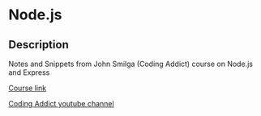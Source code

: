 # Node.js

## Description

Notes and Snippets from John Smilga (Coding Addict) course on Node.js and Express

[Course link](https://www.youtube.com/watch?v=Oe421EPjeBE&ab_channel=freeCodeCamp.org)

[Coding Addict youtube channel](https://www.youtube.com/channel/UCMZFwxv5l-XtKi693qMJptA)